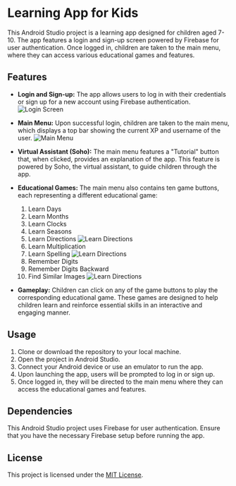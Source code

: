 # Learning App for Kids

This Android Studio project is a learning app designed for children aged 7-10. The app features a login and sign-up screen powered by Firebase for user authentication. Once logged in, children are taken to the main menu, where they can access various educational games and features.

## Features

- **Login and Sign-up:** The app allows users to log in with their credentials or sign up for a new account using Firebase authentication.
![Login Screen](https://github.com/AhadAydin/Educational-App-For-Kids/blob/main/Screenshots/ss0.png)
- **Main Menu:** Upon successful login, children are taken to the main menu, which displays a top bar showing the current XP and username of the user.
![Main Menu](https://github.com/AhadAydin/Educational-App-For-Kids/blob/main/Screenshots/ss1.png)

- **Virtual Assistant (Soho):** The main menu features a "Tutorial" button that, when clicked, provides an explanation of the app. This feature is powered by Soho, the virtual assistant, to guide children through the app.

- **Educational Games:** The main menu also contains ten game buttons, each representing a different educational game:
  1. Learn Days
  2. Learn Months
  3. Learn Clocks
  4. Learn Seasons
  5. Learn Directions
![Learn Directions](https://github.com/AhadAydin/Educational-App-For-Kids/blob/main/Screenshots/ss2.png)
  6. Learn Multiplication
  7. Learn Spelling
![Learn Directions](https://github.com/AhadAydin/Educational-App-For-Kids/blob/main/Screenshots/ss3.png)
  8. Remember Digits
  9. Remember Digits Backward
  10. Find Similar Images
![Learn Directions](https://github.com/AhadAydin/Educational-App-For-Kids/blob/main/Screenshots/ss4.png)

- **Gameplay:** Children can click on any of the game buttons to play the corresponding educational game. These games are designed to help children learn and reinforce essential skills in an interactive and engaging manner.

## Usage

1. Clone or download the repository to your local machine.
2. Open the project in Android Studio.
3. Connect your Android device or use an emulator to run the app.
4. Upon launching the app, users will be prompted to log in or sign up.
5. Once logged in, they will be directed to the main menu where they can access the educational games and features.

## Dependencies

This Android Studio project uses Firebase for user authentication. Ensure that you have the necessary Firebase setup before running the app.

## License

This project is licensed under the [MIT License](LICENSE).
